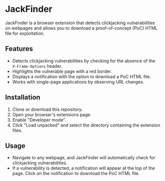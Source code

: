 # JackFinder

JackFinder is a browser extension that detects clickjacking vulnerabilities on webpages and allows you to download a proof-of-concept (PoC) HTML file for exploitation.

## Features
- Detects clickjacking vulnerabilities by checking for the absence of the `X-Frame-Options` header.
- Highlights the vulnerable page with a red border.
- Displays a notification with the option to download a PoC HTML file.
- Works with single-page applications by observing URL changes.

## Installation
1. Clone or download this repository.
2. Open your browser's extensions page.
3. Enable "Developer mode".
4. Click "Load unpacked" and select the directory containing the extension files.

## Usage
- Navigate to any webpage, and JackFinder will automatically check for clickjacking vulnerabilities.
- If a vulnerability is detected, a notification will appear at the top of the page. Click on the notification to download the PoC HTML file.
